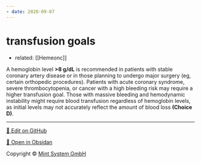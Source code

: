 ```yaml
---
- date: 2020-09-07
---
```


# transfusion goals

- related: [[Hemeonc]]

A hemoglobin level **>8 g/dL** is recommended in patients with stable coronary artery disease or in those planning to undergo major surgery (eg, certain orthopedic procedures).  Patients with acute coronary syndrome, severe thrombocytopenia, or cancer with a high bleeding risk may require a higher transfusion goal.  Those with massive bleeding and hemodynamic instability might require blood transfusion regardless of hemoglobin levels, as initial levels may not accurately reflect the amount of blood loss **(Choice D)**.


<hr>

[📝 Edit on GitHub](https://github.com/Mint-System/Knowledge/blob/master/transfusion%20goals.md)

[📂 Open in Obsidan](obsidian://open?vault=Knowledge%20Mint%20System&file=transfusion%20goals.md ':target=_self')

<footer>Copyright © <a href="https://www.mint-system.ch/">Mint System GmbH</a></footer>